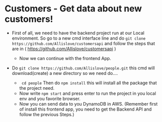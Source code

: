 # Customers - Get data about new customers!

- First of all, we need to have the backend project run at our Local environment. So go to a new cmd interface line and do ``` git clone https://github.com/Allislove/customersapi ``` and follow the steps that are in ( https://github.com/Allislove/customersapi ) 
    * Now we can continue with the frontend App.

- Do ``` git clone https://github.com/Allislove/people.git ``` this cmd will download(create) a new directory so we need do....
    * ``` cd people```
    Then do ``` npm install ``` this will install all the package that the project need.
    * Now write ``` npm start ``` and press enter to run the project in you local env and you favorite browser.
    * Now you can send data to you DynamoDB in AWS. (Remember first of install this frontend app, you need to get the Backend API and follow the previous Steps.)
